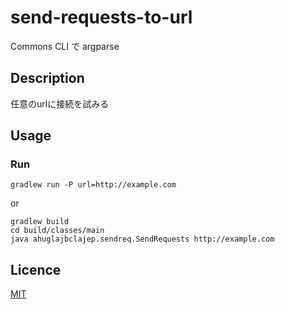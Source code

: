 # send-requests-to-url
Commons CLI で argparse

## Description
任意のurlに接続を試みる

## Usage
### Run
```
gradlew run -P url=http://example.com
```
or
```
gradlew build
cd build/classes/main
java ahuglajbclajep.sendreq.SendRequests http://example.com
```
## Licence
[MIT](LICENSE)
